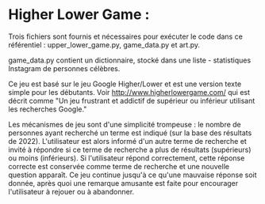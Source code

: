 # Higher Lower Game : 
Trois fichiers sont fournis et nécessaires pour exécuter le code dans ce référentiel : upper_lower_game.py, game_data.py et art.py.

game_data.py contient un dictionnaire, stocké dans une liste - statistiques Instagram de personnes célèbres.

Ce jeu est basé sur le jeu Google Higher/Lower et est une version texte simple pour les débutants. Voir http://www.higherlowergame.com/ qui est décrit comme "Un jeu frustrant et addictif de supérieur ou inférieur utilisant les recherches Google."

Les mécanismes de jeu sont d'une simplicité trompeuse : le nombre de personnes ayant recherché un terme est indiqué (sur la base des résultats de 2022). L'utilisateur est alors informé d'un autre terme de recherche et invité à répondre si ce terme de recherche a plus de résultats (supérieurs) ou moins (inférieurs). Si l'utilisateur répond correctement, cette réponse correcte est conservée comme terme de recherche et une nouvelle question apparaît. Ce jeu continue jusqu'à ce qu'une mauvaise réponse soit donnée, après quoi une remarque amusante est faite pour encourager l'utilisateur à rejouer ou à abandonner.
